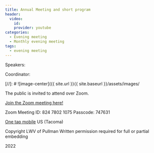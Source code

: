 ```yaml
---
title: Annual Meeting and short program
header:
  video:
    id:
    provider: youtube
categories:
  - Evening meeting
  - Monthly evening meeting
tags:
  - evening meeting
---
```


Speakers:

Coordinator:


[//]: # ![image-center]({{ site.url }}{{ site.baseurl }}/assets/images/

The public is invited to attend over Zoom.

[Join the Zoom meeting here!](https://us02web.zoom.us/j/82478021075?pwd=d2JQNFdMKzhYYnF6QzNCWFo3SUJtZz09)

Zoom Meeting ID: 824 7802 1075  Passcode: 747631

[One tap mobile](tel:+12532158782,,82478021075#) US (Tacoma)


Copyright LWV of Pullman
Written permission required for full or partial embedding

<!---change the title to whatever you want the post to be titled
change the ID out to the end of the youtube link https://youtu.be/r61ARK4Qv9c -->
2022
